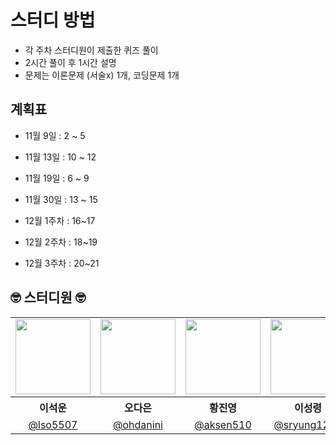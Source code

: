 # 스터디 방법
- 각 주차 스터디원이 제출한 퀴즈 풀이
- 2시간 풀이 후 1시간 설명
- 문제는 이론문제 (서술x) 1개, 코딩문제 1개


## 계획표

- 11월 9일 : 2 ~ 5 

- 11월 13일 : 10 ~ 12 

- 11월 19일 : 6 ~ 9 

- 11월 30일 : 13 ~ 15 

- 12월 1주차 : 16~17 

- 12월 2주차 : 18~19

- 12월 3주차 : 20~21



## 🤓 스터디원 🤓

<table>
<tbody>
<tr>
<td align="center"><img src="https://avatars.githubusercontent.com/u/49707719?v=4" width="120" /></td>
<td align="center"><img src="https://github.com/user-attachments/assets/e2ffdb00-ce51-4ffe-bb05-ad0c65e53721" width="120" /></td>
<td align="center"><img src="https://avatars.githubusercontent.com/u/78784311?v=4" width="120" /></td>
<td align="center"><img src="./assets/맹구.jpg" width="120" /></td>
<td align="center"><img src="./assets/원장님.jpg" width="120" /></td>
</tr>
<tr>
<th align="center">이석운</th>
<th align="center">오다은</th>
<th align="center">황진영</th>
<th align="center">이성령</th>

</tr>
<tr>
<td align="center" width="120"><a href="https://github.com/lso5507">@lso5507</a></td>
<td align="center" width="120"><a href="https://github.com/ohdanini">@ohdanini</a></td>
<td align="center" width="120"><a href="https://github.com/aksen510">@aksen510</a></td>
<td align="center" width="120"><a href="https://github.com/sryung1225">@sryung1225</a></td>

</tr>
</tbody>
</table>

</div>

